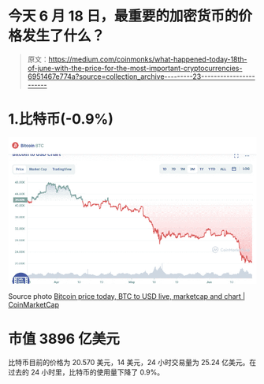 # 今天 6 月 18 日，最重要的加密货币的价格发生了什么？

> 原文：<https://medium.com/coinmonks/what-happened-today-18th-of-june-with-the-price-for-the-most-important-cryptocurrencies-6951467e774a?source=collection_archive---------23----------------------->

# 1.比特币(-0.9%)

![](img/b92efda28820d12c0821ebede2c9ffdf.png)

Source photo [Bitcoin price today, BTC to USD live, marketcap and chart | CoinMarketCap](https://coinmarketcap.com/currencies/bitcoin/)

# 市值 3896 亿美元

比特币目前的价格为 20.570 美元，14 美元，24 小时交易量为 25.24 亿美元。在过去的 24 小时里，比特币的使用量下降了 0.9%。